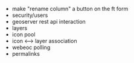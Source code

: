 - make "rename column" a button on the ft form
- security/users
- geoserver rest api interaction
- layers
- icon pool
- icon <--> layer association
- webeoc polling
- permalinks
